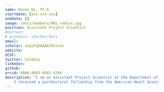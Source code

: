 ```yaml
---
name: Haibo Ni, Ph.D.
startdate: [xxx-xxx-xxx]
enddate: []
image: /docs/members/HNi_reduce.jpg
position: Assistant Project Scientist
#current:
# pronouns: she/her/hers
email: 
scholar: sdywTqEAAAAJ&hl=en
website:
UCSF:
twitter: haiboni
linkedin:
github:
orcid: 0000-0003-0083-4286
description: "I am an Assistant Project Scientist at the Department of Pharmacology at University of California Davis. I took my undergrad and master's degree training in mechanical engineering and manufacturing and then obtained PhD in computational Biological Physics. My research interests involve developing and applying multiscale and multiphysics models of the heart to uncover disease mechanisms and improve theraputics, to achive a level of success and impact of modeling in advancing medicine as in engineering.  
    I received a postdoctoral fellowship from the American Heart Association, am a guest Associate Editor for *Frontiers in Physiology* and regularly review manuscripts for more than 10 international journals on cardiovascular research and computational biology, and served as a grant reviewer for the American Heart Association Fellowship programs. "
---
```

